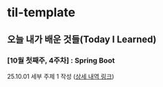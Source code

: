 # til-template

## 오늘 내가 배운 것들(Today I Learned)

### [10월 첫째주, 4주차] : Spring Boot 

25.10.01 세부 주제 1 작성 ([상세 내역 링크](https://github.com/100-hours-a-week/kobe-til/blob/main/Oct/2025-10-01.md))
